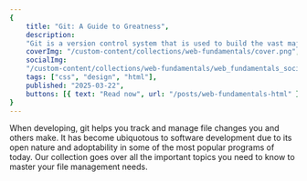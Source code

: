```yaml
---
{
    title: "Git: A Guide to Greatness",
    description:
    "Git is a version control system that is used to build the vast majority of software that we use every day. In this collection, we'll learn everything there is to know so you can manage your changes in a clean, organized and efficient way.",
    coverImg: "/custom-content/collections/web-fundamentals/cover.png",
    socialImg:
    "/custom-content/collections/web-fundamentals/web_fundamentals_social.png",
    tags: ["css", "design", "html"],
    published: "2025-03-22",
    buttons: [{ text: "Read now", url: "/posts/web-fundamentals-html" }]
}
---
```


When developing, git helps you track and manage file changes you and others make. It has become ubiquotous to software development due to its open nature and adoptability in some of the most popular programs of today. Our collection goes over all the important topics you need to know to master your file management needs.